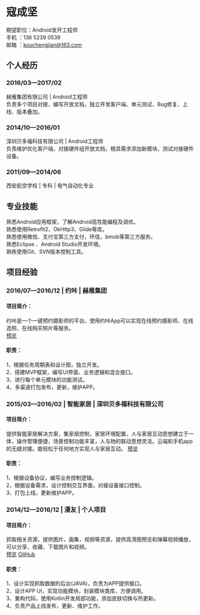 <!--
<center>
<img src="https://raw.githubusercontent.com/KouChengjian/kouchengjian.github.io/master/styles/images/WechatIMG3.jpeg" width=120 height=150 /><br/>
# 寇成坚
### 求职目标：Android工程师
</center> -->

# 寇成坚
期望职位：Android发开工程师 <br/>
手机 ：136 5239 0539 <br/>
邮箱 ：kouchengjian@163.com <br/>

## 个人经历
### 2016/03—2017/02
赫雁集团有限公司 | Android工程师<br/>
负责多个项目对接，编写开放文档，独立开发客户端、单元测试、Bug修复、上线、版本叠加。

### 2014/10—2016/01
深圳贝多福科技有限公司 | Android工程师<br/>
负责维护优化客户端，对接硬件组开放文档，根具需求添加新模块，测试对接硬件设备。

<!--### 2013/07—2014/08
西安华鼎信息技术有限公司 | Android实习<br/>
负责烟火识别手机监控客户的实现(基于海康),完善了系统功能。-->

### 2011/09—2014/06		
西安航空学校 | 专科 | 电气自动化专业

## 专业技能
熟悉Android应用框架，了解Android高性能编程及调优。<br/>
熟悉使用Retrofit2、OkHttp3、Glide等库。<br/>
熟悉使用微信、支付宝第三方支付，环信，bmob等第三方服务。<br/>
熟悉Eclipse 、Android Studio开发环境。<br/>
熟练使用Git、SVN版本控制工具。<br/>


## 项目经验
### 2016/07—2016/12 | 约咔 | 赫雁集团
#### 项目简介：
约咔是一个一键预约摄影师的平台。使用约咔App可以实现在线预约摄影师、在线选照、在线购买照片等服务。<br/>
[预览](http://ykwx.51yueka.com/home)
#### 职责：
1、根据任务周期表和设计图，独立开发。<br/>
2、搭建MVP框架，编写UI界面、业务逻辑和混合接口。<br/>
3、进行每个单元模块的功能测试。<br/>
4、多渠道打包发布，更新，维护APP。

<!--### 2016/04—2016/09 | 赫雁财富 | 赫雁集团
#### 项目简介：
赫雁财富是一个专注房屋贷款的财富App，致力于为广大用户解决贷款难、贷款慢的问题，提供简单、高效、便利的贷款申请服务。<br/>
[预览](http://dwz.cn/56nodU)
#### 职责：
1、根据任务周期表和设计图，独立开发。<br/>
2、搭建MVP框架，编写UI界面和业务逻辑。<br/>
3、进行每个单元模块的功能测试。<br/>
4、多渠道打包发布，更新，维护APP。-->

### 2015/03—2016/02 | 智能家居 | 深圳贝多福科技有限公司#### 项目简介：提供智能家居解决方案，集家居控制，家居环境配置，人与家居互动思想建立于一体，操作管理便捷，场景控制功能丰富，人与物的联动思想灵活。云端和手机app的无缝对接。能轻松于任何地方实现人与家居互动。
[预览](http://android.myapp.com/myapp/detail.htm?apkName=com.bestFu.activity)
#### 职责：
1、根据设备协议，编写业务控制逻辑。<br/>2、根据设备需求，设计控制交互界面，对接设备接口控制。<br/>3、打包上线，更新维护APP。<br/>

### 2014/12—2016/12 | 漫友 | 个人项目#### 项目简介：
抓取相关资源，提供图片，画集，视频等资源，提供高清图预览和弹幕视频播放，可以分享、收藏、下载图片和视频。<br/>
[预览](http://zhushou.360.cn/detail/index/soft_id/2479387)
[GitHub](https://github.com/KouChengjian/acg12-android)
#### 职责：1、设计实现抓取数据的后台(JAVA)，负责为APP提供接口。<br/>2、设计APP UI，实现功能模块，封装模块类库，方便调用。<br/>
3、重构代码，使用Kotlin开发局部功能，添加皮肤切换与热更新。<br/>4、负责产品上线发布，更新、维护工作。<br/>




